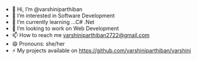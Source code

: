 - 👋 Hi, I’m @varshiniparthiban
- 👀 I’m interested in Software Development
- 🌱 I’m currently learning ...C# .Net
- 💞️ I’m looking to work on Web Development
- 📫 How to reach me varshiniparthiban2722@gmail.com
- 😄 Pronouns: she/her
- ⚡ My projects available on https://github.com/varshiniparthiban/varshini

<!---
varshiniparthiban/varshiniparthiban is a ✨ special ✨ repository because its `README.md` (this file) appears on your GitHub profile.
You can click the Preview link to take a look at your changes.
--->
